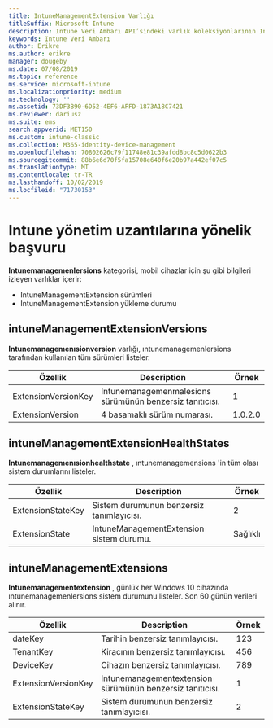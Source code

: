 ```yaml
---
title: IntuneManagementExtension Varlığı
titleSuffix: Microsoft Intune
description: Intune Veri Ambarı API’sindeki varlık koleksiyonlarının IntuneManagementExtension Varlığı kategorisi için başvuru konusu.
keywords: Intune Veri Ambarı
author: Erikre
ms.author: erikre
manager: dougeby
ms.date: 07/08/2019
ms.topic: reference
ms.service: microsoft-intune
ms.localizationpriority: medium
ms.technology: ''
ms.assetid: 73DF3B90-6D52-4EF6-AFFD-1873A18C7421
ms.reviewer: dariusz
ms.suite: ems
search.appverid: MET150
ms.custom: intune-classic
ms.collection: M365-identity-device-management
ms.openlocfilehash: 70802626c79f11748e81c39afdd8bc8c5d0622b3
ms.sourcegitcommit: 88b6e6d70f5fa15708e640f6e20b97a442ef07c5
ms.translationtype: MT
ms.contentlocale: tr-TR
ms.lasthandoff: 10/02/2019
ms.locfileid: "71730153"
---
```

# <a name="reference-for-intune-management-extensions"></a>Intune yönetim uzantılarına yönelik başvuru

**Intunemanagemenlersions** kategorisi, mobil cihazlar için şu gibi bilgileri izleyen varlıklar içerir:

- IntuneManagementExtension sürümleri
- IntuneManagementExtension yükleme durumu

## <a name="intunemanagementextensionversions"></a>intuneManagementExtensionVersions

**Intunemanagemenısionversion** varlığı, ıntunemanagemenlersions tarafından kullanılan tüm sürümleri listeler.

| Özellik  | Description | Örnek |
|---------|------------|--------|
| ExtensionVersionKey |Intunemanagemenmalesions sürümünün benzersiz tanıtıcısı. | 1 |
| ExtensionVersion |4 basamaklı sürüm numarası. |1.0.2.0 |

## <a name="intunemanagementextensionhealthstates"></a>intuneManagementExtensionHealthStates

**Intunemanagemenısionhealthstate** , ıntunemanagemensions 'in tüm olası sistem durumlarını listeler.

| Özellik  | Description | Örnek |
|---------|------------|--------|
| ExtensionStateKey |Sistem durumunun benzersiz tanımlayıcısı. | 2 |
| ExtensionState |IntuneManagementExtension sistem durumu. | Sağlıklı |

## <a name="intunemanagementextensions"></a>intuneManagementExtensions

**Intunemanagementextension** , günlük her Windows 10 cihazında ıntunemanagemenlersions sistem durumunu listeler.
Son 60 günün verileri alınır. 


|      Özellik       |                         Description                         | Örnek |
|---------------------|-------------------------------------------------------------|---------|
|       dateKey       |               Tarihin benzersiz tanımlayıcısı.                |   123   |
|      TenantKey      |              Kiracının benzersiz tanımlayıcısı.               |   456   |
|      DeviceKey      |              Cihazın benzersiz tanımlayıcısı.               |   789   |
| ExtensionVersionKey | Intunemanagementextension sürümünün benzersiz tanıtıcısı. |    1    |
|  ExtensionStateKey  |             Sistem durumunun benzersiz tanımlayıcısı.              |    2    |

